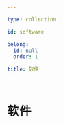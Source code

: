 ```yaml
---

type: collection

id: software

belong:
  id: null
  order: 1

title: 软件

---
```


# 软件

<ShowBreadcrumb />

<ShowResources/>
